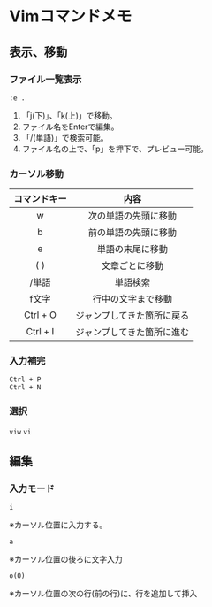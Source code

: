 # Vimコマンドメモ
## 表示、移動
### ファイル一覧表示

`:e .`

1. 「j(下)」、「k(上)」で移動。  
2. ファイル名をEnterで編集。
3. 「/(単語)」で検索可能。
4. ファイル名の上で、「p」を押下で、プレビュー可能。

### カーソル移動

|コマンドキー|内容|
|:---:|:---:|
|w|次の単語の先頭に移動|
|b|前の単語の先頭に移動|
|e|単語の末尾に移動|
|( )|文章ごとに移動|
|/単語|単語検索|
|f文字|行中の文字まで移動|
|Ctrl + O|ジャンプしてきた箇所に戻る|
|Ctrl + I|ジャンプしてきた箇所に進む|

### 入力補完

`Ctrl + P`  
`Ctrl + N`

### 選択

`viw`
`vi`

## 編集
### 入力モード
`i`

※カーソル位置に入力する。

`a`

※カーソル位置の後ろに文字入力

`o(O)`

※カーソル位置の次の行(前の行)に、行を追加して挿入